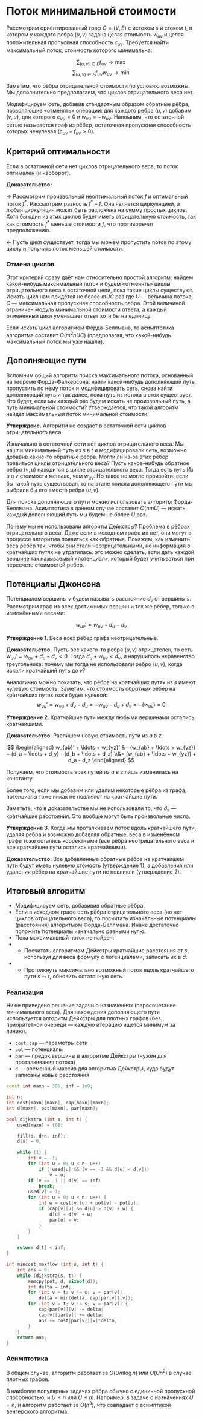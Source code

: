 # Поток минимальной стоимости

Рассмотрим ориентированный граф $G = (V, E)$ с истоком $s$ и стоком $t$, в котором у каждого ребра $(u, v)$ задана целая стоимость $w_{uv}$ и целая положительная пропускная способность $c_{uv}$. Требуется найти максимальный поток, стоимость которого минимальна:

$$ \sum_{(u, v) \in E} f_{uv} \to \max $$
$$ \sum_{(u, v) \in E} f_{uv} w_{uv} \to \min $$

Заметим, что рёбра отрицательной стоимости по условию возможны. Мы дополнительно предполагаем, что циклов отрицательного веса нет.

Модифицируем сеть, добавив стандартным образом обратные рёбра, позволяющие «отменять» операции: для каждого ребра $(u, v)$ добавим $(v, u)$, для которого $c_{vu} = 0$ и $w_{vu} = -w_{uv}$. Напомним, что остаточной сетью называется граф из рёбер, остаточная пропускная способность которых ненулевая ($c_{uv}-f_{uv} > 0$).

## Критерий оптимальности

Если в остаточной сети нет циклов отрицательного веса, то поток оптимален (и наоборот).

**Доказательство:** 

$\rightarrow$ Рассмотрим произвольный неоптимальный поток $f$ и оптимальный поток $f^*$. Рассмотрим разность $f^*-f$. Она является циркуляцией, а любая циркуляция может быть разложена на сумму простых циклов. Хотя бы один из этих циклов будет иметь отрицательную стоимость, так как стоимость $f^*$ меньше стоимости $f$, что противоречит предположению.

$\leftarrow$ Пусть цикл существует, тогда мы можем пропустить поток по этому циклу и получить поток меньшей стоимости.

### Отмена циклов

Этот критерий сразу даёт нам относительно простой алгоритм: найдем какой-нибудь максимальный поток и будем «отменять» циклы отрицательного веса в остаточной цепи, пока такие циклы существуют. Искать цикл нам придётся не более $mUC$ раз где $U$ — величина потока, $C$ — максимальная пропускная способность ребра. Этой величиной ограничен модуль минимальной стоимости ответа, а каждый отмененный цикл уменьшает ответ хотя бы на единицу.

Если искать цикл алгоритмом Форда-Беллмана, то асимптотика алгоритма составит $O(m^2nUC)$ (предполагая, что какой-нибудь максимальный поток мы уже нашли).

## Дополняющие пути

Вспомним общий алгоритм поиска максимального потока, основанный на теореме Форда-Фалкерсона: найти какой-нибудь дополняющий путь, пропустить по нему поток и модифицировать сеть, снова найти дополняющий путь и так далее, пока путь из истока в сток существует. Что будет, если мы каждый раз будем искать не произвольный путь, а путь минимальной стоимости? Утверждается, что такой алгоритм найдет максимальный поток минимальной стоимости.

**Утверждеие.** Алгоритм не создает в остаточной сети циклов отрицательного веса.

Изначально в остаточной сети нет циклов отрицательного веса. Мы нашли минимальный путь из $s$ в $t$ и модифицировали сеть, возможно добавив какие-то обратные рёбра. Могли ли из-за этих рёбер появиться циклы отрицательного веса? Пусть какое-нибудь обратное ребро $(v, u)$ находится в цикле отрицательного веса. Тогда есть путь Из $u$ в $v$ стоимости меньше, чем $w_{uv}$. Но такое не могло произойти: если бы такой путь существовал, то на этапе поиска дополняющего пути мы выбрали бы его вместо ребра $(u, v)$.

Для поиска дополняющего пути можно использовать алгоритм Форда-Беллмана. Асимптотика в данном случае составит $O(nmU)$ — искать каждый дополняющий путь мы будем не более $U$ раз.

Почему мы не использовали алгоритм Дейкстры? Проблема в рёбрах отрицательного веса. Даже если в исходном графе их нет, они могут в процессе алгоритма появиться как обратные. Покажем, как изменить веса рёбер так, чтобы они стали неотрицательными, но информация о кратчайших путях не утратилась: это можно сделать, если дать каждой вершине так называемый «потенциал», который будет учитываться при пересчете стоимостей ребер.

## Потенциалы Джонсона

Потенциалом вершины $v$ будем называть расстояние $d_v$ от вершины $s$. Рассмотрим граф из всех достижимых вершин и тех же рёбер, только с изменёнными весами:

$$ w_{uv}' = w_{uv} + d_u - d_v $$

**Утверждение 1**. Веса всех рёбер графа неотрицательные.

**Доказательство.** Пусть вес какого-то ребра $(u, v)$ отрицателен, то есть $w_{uv}' = w_{uv} + d_u - d_v < 0$. Тогда $d_u + w_{uv} < d_v$, и нарушилось неравенство треугольника: почему мы тогда не использовали ребро $(u, v)$, когда искали кратчайший путь до $v$?

Аналогично можно показать, что рёбра на кратчайших путях из $s$ имеют нулевую стоимость. Заметим, что стоимость *обратных* рёбер на кратчайших путях тоже будет нулевой:
$$ w_{vu}' = w_{vu} + d_v - d_u = -w_{uv} - d_u + d_v = -(w_{uv}) = 0 $$

**Утверждение 2**. Кратчайшие пути между любыми вершинами остались кратчайшими.

**Доказательство**. Распишем новую стоимость пути из $a$ в $z$.

$$
\begin{aligned}
w_{ab}' + \ldots + w_{yz}'
&= (w_{ab} + \ldots + w_{yz}) + (d_a + \ldots + d_y) - (d_b + \ldots + d_z)
\\&= (w_{ab} + \ldots + w_{yz}) + d_a - d_z
\end{aligned}
$$

Получаем, что стоимость всех путей из $a$ в $z$ лишь изменилась на константу.

Более того, если мы добавим или удалим некоторые рёбра из графа, потенциалы тоже никак не повлияют на кратчайшие пути.

Заметьте, что в доказательстве мы не использовали то, что $d_v$ — кратчайшие расстояния. Это вообще могут быть произвольные числа.

**Утверждение 3**. Когда мы проталкиваем поток вдоль кратчайшего пути, удаляя ребра и возможно добавляя обратные, веса в изменённом графе тоже остались корректными (все рёбра неотрицательного веса и все кратчайшие пути остались кратчайшими).

**Доказательство**. Все добавленные обратные рёбра на кратчайшем пути будут иметь нулевую стомость (утверждение 1), а добавления или удаления рёбер на кратчайшие пути не повлияли (утверждение 2).

## Итоговый алгоритм

* Модифицируем сеть, добавивив обратные рёбра.
* Если в исходном графе есть рёбра отрицательного веса (но нет циклов отрицательного веса), то посчитать изначальные потенциалы (расстояния) алгоритмом Форда-Беллмана. Иначе достаточно положить потенциалы изначально равными нулю.
* Пока максимальный поток не найден:
* * Посчитать алгоритмом Дейкстры кратчайшие расстояния от $s$, используя для веса формулу с потенциалами, записать их в $d$.
* * Протолкнуть максимально возможный поток вдоль кратчайшего пути $s \leadsto t$, обновить остаточную сеть.

### Реализация

Ниже приведено решение задачи о назначениях (паросочетание минимального веса). Для нахождения дополняющего пути используется алгоритм Дейкстры для плотных графов (без приоритетной очереди — каждую итерацию ищется минимум за линию).

* `cost`, `cap` — параметры сети
* `pot` — потенциалы
* `par` — предок вершины в алгоритме Дейкстры (нужен для проталкивания потока)
* `d` — временный массив для алгоритма Дейкстры, куда будут записаны новые расстояния

```c++
const int maxn = 305, inf = 1e9;

int n;
int cost[maxn][maxn], cap[maxn][maxn];
int d[maxn], pot[maxn], par[maxn];

bool dijkstra (int s, int t) {
    used[maxn] = {0};

    fill(d, d+n, inf);
    d[s] = 0;

    while (1) {
        int v = -1;
        for (int u = 0; u < n; u++)
            if (!used[u] && (v == -1 && d[u] < d[v]))
                v = u;
        if (v == -1 || d[v] == inf)
            break;
        used[v] = 1;
        for (int u = 0; u < n; u++) {
            int w = cost[v][u] + pot[v] - pot[u];
            if (cap[v][u] && d[u] > d[v] + w) {
                d[u] = d[v] + w;
                par[u] = v;
            }
        }
    }

    return d[t] < inf;
}

int mincost_maxflow (int s, int t) {
    int ans = 0;
    while (dijkstra(s, t)) {
        memcpy(pot, d, sizeof(d));
        int delta = inf;
        for (int v = t; v != s; v = par[v])
            delta = min(delta, cap[par[v]][v]);
        for (int v = t; v != s; v = par[v]) {
            cap[par[v]][v] -= delta;
            cap[v][par[v]] += delta;
            ans += cost[par[v]][v]*delta;
        }
    }
    return ans;
}
```

### Асимптотика

В общем случае, алгоритм работает за $O(U m \log n)$ или $O(U n^2)$ в случае плотных графов.

В наиболее популярных задачах рёбра обычно с единичной пропускной способностью, и $U \leq n$ или $U \leq m$. Например, в задаче о назначениях $U = n$, и алгоритм работает за $O(n^3)$, что совпадает с асимптикой [венгерского алгоритма](http://e-maxx.ru/algo/assignment_hungary).
